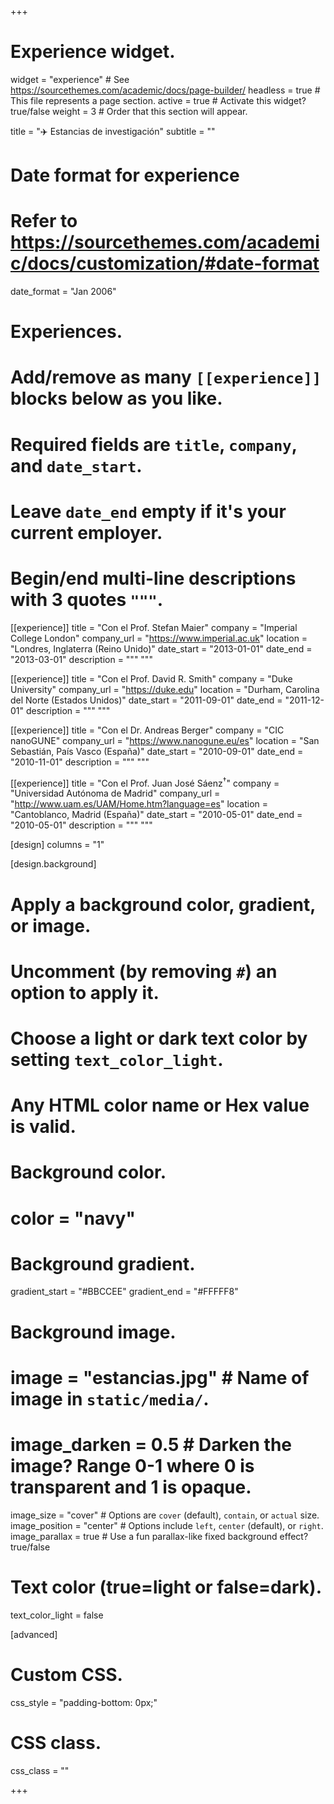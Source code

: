 +++
# Experience widget.
widget = "experience"  # See https://sourcethemes.com/academic/docs/page-builder/
headless = true  # This file represents a page section.
active = true  # Activate this widget? true/false
weight = 3  # Order that this section will appear.

title = "✈️ Estancias de investigación"
subtitle = ""

# Date format for experience
#   Refer to https://sourcethemes.com/academic/docs/customization/#date-format
date_format = "Jan 2006"

# Experiences.
#   Add/remove as many `[[experience]]` blocks below as you like.
#   Required fields are `title`, `company`, and `date_start`.
#   Leave `date_end` empty if it's your current employer.
#   Begin/end multi-line descriptions with 3 quotes `"""`.
[[experience]]
  title = "Con el Prof. Stefan Maier"
  company = "Imperial College London"
  company_url = "https://www.imperial.ac.uk"
  location = "Londres, Inglaterra (Reino Unido)"
  date_start = "2013-01-01"
  date_end = "2013-03-01"
  description = """
  """

[[experience]]
  title = "Con el Prof. David R. Smith"
  company = "Duke University"
  company_url = "https://duke.edu"
  location = "Durham, Carolina del Norte (Estados Unidos)"
  date_start = "2011-09-01"
  date_end = "2011-12-01"
  description = """
  """
  
[[experience]]
  title = "Con el Dr. Andreas Berger"
  company = "CIC nanoGUNE"
  company_url = "https://www.nanogune.eu/es"
  location = "San Sebastián, País Vasco (España)"
  date_start = "2010-09-01"
  date_end = "2010-11-01"
  description = """
  """
  
[[experience]]
  title = "Con el Prof. Juan José Sáenz<sup>&dagger;</sup>"
  company = "Universidad Autónoma de Madrid"
  company_url = "http://www.uam.es/UAM/Home.htm?language=es"
  location = "Cantoblanco, Madrid (España)"
  date_start = "2010-05-01"
  date_end = "2010-05-01"
  description = """
  """  
  
[design]
  columns = "1"  
  
[design.background]
  # Apply a background color, gradient, or image.
  #   Uncomment (by removing `#`) an option to apply it.
  #   Choose a light or dark text color by setting `text_color_light`.
  #   Any HTML color name or Hex value is valid.

  # Background color.
  # color = "navy"
  
  # Background gradient.
  gradient_start = "#BBCCEE"
  gradient_end = "#FFFFF8"
  
  # Background image.
  # image = "estancias.jpg"  # Name of image in `static/media/`.
  # image_darken = 0.5  # Darken the image? Range 0-1 where 0 is transparent and 1 is opaque.
  image_size = "cover"  #  Options are `cover` (default), `contain`, or `actual` size.
  image_position = "center"  # Options include `left`, `center` (default), or `right`.
  image_parallax = true  # Use a fun parallax-like fixed background effect? true/false
  
  # Text color (true=light or false=dark).
  text_color_light = false
  
[advanced]
 # Custom CSS. 
 css_style = "padding-bottom: 0px;"
 
 # CSS class.
 css_class = ""

+++
